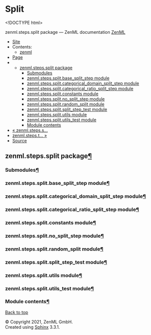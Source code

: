 # Split

&lt;!DOCTYPE html&gt;

zenml.steps.split package — ZenML documentation  [ZenML](https://github.com/zenml-io/zenml/tree/0a1978e479aead878d2bc01aeba00118c228e379/docs/sphinx_docs/_build/html/index.html)

*  [Site](https://github.com/zenml-io/zenml/tree/0a1978e479aead878d2bc01aeba00118c228e379/docs/sphinx_docs/_build/html/index.html)
  * Contents:
    * [zenml](https://github.com/zenml-io/zenml/tree/0a1978e479aead878d2bc01aeba00118c228e379/docs/sphinx_docs/_build/html/modules.html)
*  [Page](zenml.steps.split.md)
  * * [zenml.steps.split package](zenml.steps.split.md)
      * [Submodules](zenml.steps.split.md#submodules)
      * [zenml.steps.split.base\_split\_step module](zenml.steps.split.md#zenml-steps-split-base-split-step-module)
      * [zenml.steps.split.categorical\_domain\_split\_step module](zenml.steps.split.md#zenml-steps-split-categorical-domain-split-step-module)
      * [zenml.steps.split.categorical\_ratio\_split\_step module](zenml.steps.split.md#zenml-steps-split-categorical-ratio-split-step-module)
      * [zenml.steps.split.constants module](zenml.steps.split.md#zenml-steps-split-constants-module)
      * [zenml.steps.split.no\_split\_step module](zenml.steps.split.md#zenml-steps-split-no-split-step-module)
      * [zenml.steps.split.random\_split module](zenml.steps.split.md#zenml-steps-split-random-split-module)
      * [zenml.steps.split.split\_step\_test module](zenml.steps.split.md#zenml-steps-split-split-step-test-module)
      * [zenml.steps.split.utils module](zenml.steps.split.md#zenml-steps-split-utils-module)
      * [zenml.steps.split.utils\_test module](zenml.steps.split.md#zenml-steps-split-utils-test-module)
      * [Module contents](zenml.steps.split.md#module-contents)
* [ « zenml.steps.s...](zenml.steps.sequencer/zenml.steps.sequencer.standard_sequencer/zenml.steps.sequencer.standard_sequencer.methods.md)
* [ zenml.steps.t... »](zenml.steps.tokenizer.md)
*  [Source](https://github.com/zenml-io/zenml/tree/0a1978e479aead878d2bc01aeba00118c228e379/docs/sphinx_docs/_build/html/_sources/zenml.steps.split.rst.txt)

## zenml.steps.split package[¶](zenml.steps.split.md#zenml-steps-split-package)

### Submodules[¶](zenml.steps.split.md#submodules)

### zenml.steps.split.base\_split\_step module[¶](zenml.steps.split.md#zenml-steps-split-base-split-step-module)

### zenml.steps.split.categorical\_domain\_split\_step module[¶](zenml.steps.split.md#zenml-steps-split-categorical-domain-split-step-module)

### zenml.steps.split.categorical\_ratio\_split\_step module[¶](zenml.steps.split.md#zenml-steps-split-categorical-ratio-split-step-module)

### zenml.steps.split.constants module[¶](zenml.steps.split.md#zenml-steps-split-constants-module)

### zenml.steps.split.no\_split\_step module[¶](zenml.steps.split.md#zenml-steps-split-no-split-step-module)

### zenml.steps.split.random\_split module[¶](zenml.steps.split.md#zenml-steps-split-random-split-module)

### zenml.steps.split.split\_step\_test module[¶](zenml.steps.split.md#zenml-steps-split-split-step-test-module)

### zenml.steps.split.utils module[¶](zenml.steps.split.md#zenml-steps-split-utils-module)

### zenml.steps.split.utils\_test module[¶](zenml.steps.split.md#zenml-steps-split-utils-test-module)

### Module contents[¶](zenml.steps.split.md#module-contents)

 [Back to top](zenml.steps.split.md)

 © Copyright 2021, ZenML GmbH.  
 Created using [Sphinx](http://sphinx-doc.org/) 3.3.1.  


